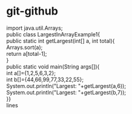 # git-github
import java.util.Arrays;  
public class LargestInArrayExample1{  
public static int getLargest(int[] a, int total){  
Arrays.sort(a);  
return a[total-1];  
}  
public static void main(String args[]){  
int a[]={1,2,5,6,3,2};  
int b[]={44,66,99,77,33,22,55};  
System.out.println("Largest: "+getLargest(a,6));  
System.out.println("Largest: "+getLargest(b,7));  
}}  
lines